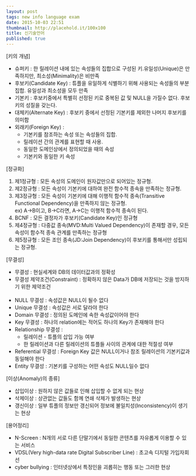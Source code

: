 ```yaml
---
layout: post
tags: new info language exam
date: 2015-10-03 22:51
thumbnail: http://placehold.it/100x100
title: 신기술언어
published: true
---
```


[키의 개념]
<ul>
<li>슈퍼키 : 한 릴레이션 내에 있는 속성들의 집합으로 구성된 키.유일성(Unique)은 만족하지만, 최소성(Minimality)은 비만족</li>
<li>후보키(Candidate Key) : 튜플을 유일하게 식별하기 위해 사용되는 속성들의 부분집합. 유일성과 최소성을 모두 만족</li>
<li>기본키 : 후보키중에서 특별히 선정된 키로 중복된 값 및 NULL을 가질수 없다. 후보키의 성질을 갖는다.</li>
<li>대체키(Alternate Key) : 후보키 중에서 선정된 기본키를 제외한 나머지 후보키를 의미함</li>
<li>외래키(Foreign Key) : <ul><li>기본키를 참조하는 속성 또는 속성들의 집합.</li><li>릴레이션 간의 관계를 표현할 때 사용.</li><li>동일한 도메인상에서 정의되었을 때의 속성</li><li>기본키와 동일한 키 속성</li></ul></li>
</ul>
[정규화]
<ol>
<li>제1정규형 : 모든 속성의 도메인이 원자값만으로 되어있는 정규형.</li>
<li>제2정규형 : 모든 속성이 기본키에 대하여 완전 함수적 종속을 만족하는 정규형.</li>
<li>제3정규형 : 모든 속성이 기본키에 대해 이행적 함수적 종속(Transitive Functional Dependency)을 만족하지 않는 정규형.<br>ex) A->B이고, B->C라면, A->C는 이행적 함수적 종속이 된다.</li>
<li>BCNF : 모든 결정자가 후보키(Candidate Key)인 정규형</li>
<li>제4정규형 : 다중값 종속(MVD:Multi Valued Dependency)이 존재할 경우, 모든 속성이 함수적 종속 관계를 만족하는 정규형</li>
<li>제5정규형 : 모든 조인 종속(JD:Join Dependency)이 후보키를 통해서만 성립되는 정규형.</li>
</ol>
[무결성]
<ul>
<li>무결성 : 현실세계와 DB의 데이터값과의 정확성</li>
<li>무결성 제약조건(Constraint) : 정확하지 않은 Data가 DB에 저장되는 것을 방지하기 위한 제약조건</li>
<br>
<li>NULL 무결성 : 속성값은 NULL이 될수 없다</li>
<li>Unique 무결성 : 속성값은 서로 달라야 한다</li>
<li>Domain 무결성 : 정의된 도메인에 속한 속성값이어야 한다</li>
<li>Key 무결성 : 하나의 relation에는 적어도 하나의 Key가 존재해야 한다</li>
<li>Relationship 무결성 : <ul><li>릴레이션 - 튜플의 삽입 가능 여부</li><li>한 릴레이션과 다른 릴레이션의 튜플들 사이의 관계에 대한 적절성 여부</li></ul></li>
<li>Referential 무결성 : Foreign Key 값은 NULL이거나 참조 릴레이션의 기본키값과 동일해야 한다</li>
<li>Entity 무결성 : 기본키를 구성하는 어떤 속성도 NULL일수 없다</li>
</ul>
[이상(Anomaly)의 종류]
<ul>
<li>삽입이상 : 원하지 않은 값들로 인해 삽입할 수 없게 되는 현상</li>
<li>삭제이상 : 상관없는 값들도 함께 연쇄 삭제가 발생하는 현상</li>
<li>갱신이상 : 일부 튜플의 정보만 갱신되어 정보에 불일치성(Inconsistency)이 생기는 현상</li>
</ul>
[용어정리]
<ul>
<li>N-Screen : N개의 서로 다른 단말기에서 동일한 콘텐츠를 자유롭게 이용할 수 있는 서비스</li>
<li>VDSL(Very high-data rate Digital Subscriber Line) : 초고속 디지털 가입자회선</li>
<li>cyber bullying : 인터넷상에서 특정인을 괴롭히는 행동 또는 그러한 현상</li>
</ul>
